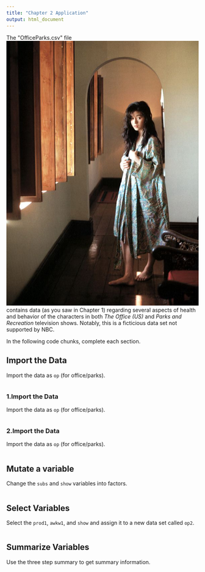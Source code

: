 ```yaml
---
title: "Chapter 2 Application"
output: html_document
---
```


The "OfficeParks.csv" file ![x](./media/116.jpg)contains data (as you saw in Chapter 1) regarding several aspects of health and behavior of the characters in both *The Office (US)* and *Parks and Recreation* television shows. Notably, this is a ficticious data set not supported by NBC.

In the following code chunks, complete each section.

## Import the Data

Import the data as `op` (for office/parks).

```{r}

```

### 1.Import the Data

Import the data as `op` (for office/parks).

```{r}

```

### 2.Import the Data

Import the data as `op` (for office/parks).

```{r}

```

## Mutate a variable

Change the `subs` and `show` variables into factors.

```{r}

```

## Select Variables

Select the `prod1`, `awkw1`, and `show` and assign it to a new data set called `op2`.

```{r}

```


## Summarize Variables

Use the three step summary to get summary information.

```{r}

```


